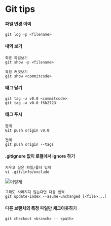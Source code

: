 # Git tips

#### 파일 변경 이력
```
git log -p <filename>
```

#### 내역 보기
```
최종 파일보기
git show -p <filename>

특정 커밋보기
git show <commitcode>

```

#### 태그 달기
```
git tag -a v0.0 <commitcode>
git tag -a v0.0 f6b2723
```

#### 태그 푸시
```
한개
Git push origin v0.0

전체
git push origin --tags
```

#### .gitignore 없이 로컬에서 ignore 하기
```
지우고 싶은 파일/폴더 입력
vi .git/info/exclude
```
![이렇게](https://user-images.githubusercontent.com/12723983/79211940-d8b76500-7e81-11ea-98fc-dd98c14968bd.png)

```
그래도 사라지지 않는다면 다음 입력
git update-index --asume-unchanged [<file>...]
```

#### 다른 브랜치의 특정 파일만 체크아웃하기
```
git checkout <branch> -- <path>
```

